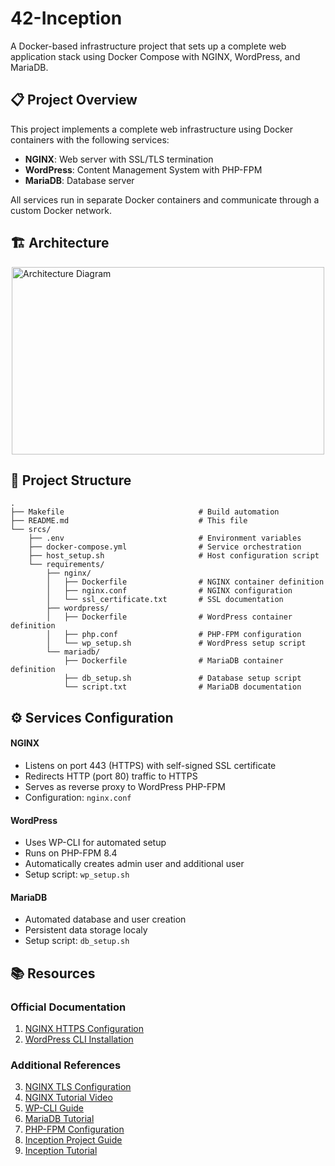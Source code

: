 # 42-Inception

A Docker-based infrastructure project that sets up a complete web application stack using Docker Compose with NGINX, WordPress, and MariaDB.

## 📋 Project Overview

This project implements a complete web infrastructure using Docker containers with the following services:
- **NGINX**: Web server with SSL/TLS termination
- **WordPress**: Content Management System with PHP-FPM
- **MariaDB**: Database server

All services run in separate Docker containers and communicate through a custom Docker network.

## 🏗️ Architecture
<img src="/Users/mmonika/Inception/inception.webp" alt="Architecture Diagram" width="500" height="300" style="display: block; margin: 0 auto;">

## 📁 Project Structure

```
.
├── Makefile                              # Build automation
├── README.md                             # This file
└── srcs/
    ├── .env                              # Environment variables
    ├── docker-compose.yml                # Service orchestration
    ├── host_setup.sh                     # Host configuration script
    └── requirements/
        ├── nginx/
        │   ├── Dockerfile                # NGINX container definition
        │   ├── nginx.conf                # NGINX configuration
        │   └── ssl_certificate.txt       # SSL documentation
        ├── wordpress/
        │   ├── Dockerfile                # WordPress container definition
        │   ├── php.conf                  # PHP-FPM configuration
        │   └── wp_setup.sh               # WordPress setup script
        └── mariadb/
            ├── Dockerfile                # MariaDB container definition
            ├── db_setup.sh               # Database setup script
            └── script.txt                # MariaDB documentation
```
## ⚙️ Services Configuration

#### NGINX
- Listens on port 443 (HTTPS) with self-signed SSL certificate
- Redirects HTTP (port 80) traffic to HTTPS
- Serves as reverse proxy to WordPress PHP-FPM
- Configuration: `nginx.conf`

#### WordPress
- Uses WP-CLI for automated setup
- Runs on PHP-FPM 8.4
- Automatically creates admin user and additional user
- Setup script: `wp_setup.sh`

#### MariaDB
- Automated database and user creation
- Persistent data storage localy
- Setup script: `db_setup.sh`

## 📚 Resources

### Official Documentation
1. [NGINX HTTPS Configuration](https://nginx.org/en/docs/http/configuring_https_servers.html)
2. [WordPress CLI Installation](https://make.wordpress.org/cli/handbook/guides/installing/)

### Additional References
3. [NGINX TLS Configuration](https://www.cyberciti.biz/faq/configure-nginx-to-use-only-tls-1-2-and-1-3/)
4. [NGINX Tutorial Video](https://youtu.be/q8OleYuqntY?si=fRhoGqt2kxg1RiO7)
5. [WP-CLI Guide](https://medium.com/@imyzf/inception-3979046d90a0)
6. [MariaDB Tutorial](https://www.youtube.com/watch?v=BN8lMesmvPw)
7. [PHP-FPM Configuration](https://www.youtube.com/watch?v=vohsuhwWvpw)
8. [Inception Project Guide](https://medium.com/@ssterdev/inception-guide-42-project-part-i-7e3af15eb671)
9. [Inception Tutorial](https://tuto.grademe.fr/inception/)